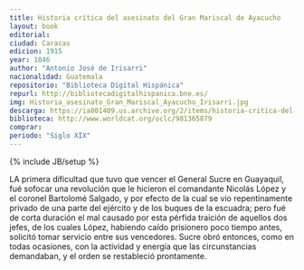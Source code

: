 ```yaml
---
title: Historia crítica del asesinato del Gran Mariscal de Ayacucho
layout: book
editorial: 
ciudad: Caracas
edicion: 1915
year: 1846
author: "Antonio José de Irisarri"
nacionalidad: Guatemala
repositorio: "Biblioteca Digital Hispánica"
repurl: http://bibliotecadigitalhispanica.bne.es/
img: Historia_asesinato_Gran_Mariscal_Ayacucho_Irisarri.jpg
descarga: https://ia801409.us.archive.org/2/items/historia-critica-del-asesinato-del-gran-mariscal-de-ayacucho-antonio-jose-de-irisarri/Historia%20cr%C3%ADtica%20del%20asesinato%20del%20Gran%20Mariscal%20de%20Ayacucho%20-%20Antonio%20Jos%C3%A9%20de%20Irisarri.pdf
biblioteca: http://www.worldcat.org/oclc/981365879
comprar:
periodo: "Siglo XIX"
---
```

{% include JB/setup %}

LA primera dificultad que tuvo que vencer el General Sucre en Guayaquil, fué sofocar una revolución que le hicieron el comandante Nicolás López y el coronel Bartolomé Salgado, y por efecto de la cual se vio repentinamente privado de una parte del ejército y de los buques de la escuadra; pero fué de corta duración el mal causado por esta pérfida traición de aquellos dos jefes, de los cuales López, habiendo caído prisionero poco tiempo antes, solicitó tomar servicio entre sus vencedores. Sucre obró entonces, como en todas ocasiones, con la actividad y energía que las circunstancias demandaban, y el orden se restableció prontamente.
